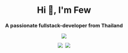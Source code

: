 <h1 align="center">
  Hi 👋, I'm Few
</h1>
<h3 align="center">
  A passionate fullstack-developer from Thailand
</h3>

<p align="center">
  <img src="https://myreadme.vercel.app/api/embed/fewx9?panels=userstatistics,toprepositories,toplanguages,commitgraph" />
</p>

<p align="center">
  <img src="https://img.shields.io/github/stars/FewX9?label=Profile%20Views&style=for-the-badge" />
  &nbsp;<img src="https://img.shields.io/badge/Profile_Website-IFew.me-red?&logo=burton&link=http://ifew.me/&style=for-the-badge" />
</p>
